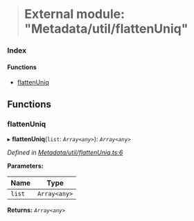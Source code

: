 > # External module: "Metadata/util/flattenUniq"

### Index

#### Functions

* [flattenUniq](_metadata_util_flattenuniq_.md#flattenuniq)

## Functions

###  flattenUniq

▸ **flattenUniq**(`list`: *`Array<any>`*): *`Array<any>`*

*Defined in [Metadata/util/flattenUniq.ts:6](https://github.com/polkadot-js/api/blob/7229a5f/packages/types/src/Metadata/util/flattenUniq.ts#L6)*

**Parameters:**

Name | Type |
------ | ------ |
`list` | `Array<any>` |

**Returns:** *`Array<any>`*